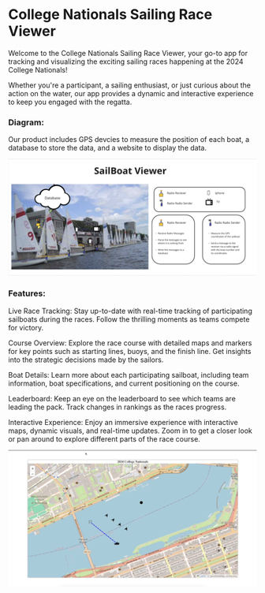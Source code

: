 
# College Nationals Sailing Race Viewer

Welcome to the College Nationals Sailing Race Viewer, your go-to app for tracking and visualizing the exciting sailing races happening at the 2024 College Nationals! 

Whether you're a participant, a sailing enthusiast, or just curious about the action on the water, our app provides a dynamic and interactive experience to keep you engaged with the regatta.

### Diagram:
Our product includes GPS devcies to measure the position of each boat, a database to store the data, and a website to display the data.

![Watch the video](./public/static/diagram.png)

### Features:
Live Race Tracking: Stay up-to-date with real-time tracking of participating sailboats during the races. Follow the thrilling moments as teams compete for victory.

Course Overview: Explore the race course with detailed maps and markers for key points such as starting lines, buoys, and the finish line. Get insights into the strategic decisions made by the sailors.

Boat Details: Learn more about each participating sailboat, including team information, boat specifications, and current positioning on the course.

Leaderboard: Keep an eye on the leaderboard to see which teams are leading the pack. Track changes in rankings as the races progress.

Interactive Experience: Enjoy an immersive experience with interactive maps, dynamic visuals, and real-time updates. Zoom in to get a closer look or pan around to explore different parts of the race course.

[![Watch the video](./public/static/frontPage.png)](https://drive.google.com/file/d/1lX5PgYQeZrsxNtr79FXitlPQqmSk4Geb/view?usp=sharing)



